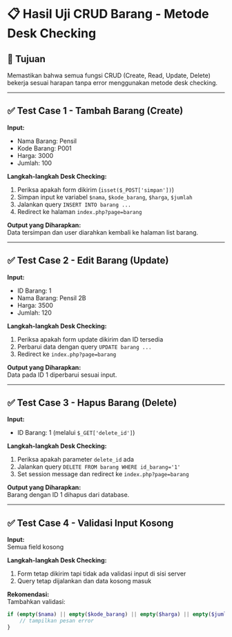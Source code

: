 # 📋 Hasil Uji CRUD Barang - Metode Desk Checking

## 🧪 Tujuan
Memastikan bahwa semua fungsi CRUD (Create, Read, Update, Delete) bekerja sesuai harapan tanpa error menggunakan metode desk checking.

---

## ✅ Test Case 1 - Tambah Barang (Create)

**Input:**
- Nama Barang: Pensil
- Kode Barang: P001
- Harga: 3000
- Jumlah: 100

**Langkah-langkah Desk Checking:**
1. Periksa apakah form dikirim (`isset($_POST['simpan'])`)
2. Simpan input ke variabel `$nama`, `$kode_barang`, `$harga`, `$jumlah`
3. Jalankan query `INSERT INTO barang ...`
4. Redirect ke halaman `index.php?page=barang`

**Output yang Diharapkan:**  
Data tersimpan dan user diarahkan kembali ke halaman list barang.

---

## ✅ Test Case 2 - Edit Barang (Update)

**Input:**
- ID Barang: 1
- Nama Barang: Pensil 2B
- Harga: 3500
- Jumlah: 120

**Langkah-langkah Desk Checking:**
1. Periksa apakah form update dikirim dan ID tersedia
2. Perbarui data dengan query `UPDATE barang ...`
3. Redirect ke `index.php?page=barang`

**Output yang Diharapkan:**  
Data pada ID 1 diperbarui sesuai input.

---

## ✅ Test Case 3 - Hapus Barang (Delete)

**Input:**
- ID Barang: 1 (melalui `$_GET['delete_id']`)

**Langkah-langkah Desk Checking:**
1. Periksa apakah parameter `delete_id` ada
2. Jalankan query `DELETE FROM barang WHERE id_barang='1'`
3. Set session message dan redirect ke `index.php?page=barang`

**Output yang Diharapkan:**  
Barang dengan ID 1 dihapus dari database.

---

## ✅ Test Case 4 - Validasi Input Kosong

**Input:**  
Semua field kosong

**Langkah-langkah Desk Checking:**
1. Form tetap dikirim tapi tidak ada validasi input di sisi server
2. Query tetap dijalankan dan data kosong masuk

**Rekomendasi:**  
Tambahkan validasi:
```php
if (empty($nama) || empty($kode_barang) || empty($harga) || empty($jumlah)) {
    // tampilkan pesan error
}

